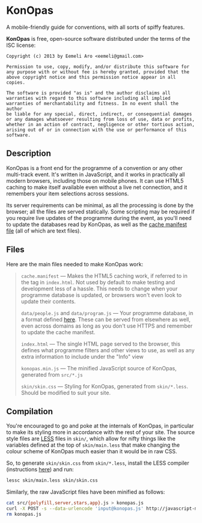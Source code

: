 KonOpas
=======

A mobile-friendly guide for conventions, with all sorts of spiffy features.


**KonOpas** is free, open-source software distributed under the terms of the ISC license:

	Copyright (c) 2013 by Eemeli Aro <eemeli@gmail.com>

	Permission to use, copy, modify, and/or distribute this software for 
	any purpose with or without fee is hereby granted, provided that the 
	above copyright notice and this permission notice appear in all copies.

	The software is provided "as is" and the author disclaims all 
	warranties with regard to this software including all implied 
	warranties of merchantability and fitness. In no event shall the author 
	be liable for any special, direct, indirect, or consequential damages 
	or any damages whatsoever resulting from loss of use, data or profits, 
	whether in an action of contract, negligence or other tortious action, 
	arising out of or in connection with the use or performance of this 
	software.


Description
-----------
KonOpas is a front end for the programme of a convention or any other multi-track event. It's written in JavaScript, and it works in practically all modern browsers, including those on mobile phones. It can use HTML5 caching to make itself available even without a live net connection, and it remembers your item selections across sessions.

Its server requirements can be minimal, as all the processing is done by the browser; all the files are served statically. Some scripting may be required if you require live updates of the programme during the event, as you'll need to update the databases read by KonOpas, as well as the [cache manifest file][1] (all of which are text files).

[1]: http://en.wikipedia.org/wiki/Cache_manifest_in_HTML5


Files
-----

Here are the main files needed to make KonOpas work:

> ``cache.manifest`` — Makes the HTML5 caching work, if referred to in the <html> tag in `index.html`. Not used by default to make testing and development less of a hassle. This needs to change when your programme database is updated, or browsers won't even look to update their contents.
> 
> ``data/people.js`` and `data/program.js` — Your programme database, in a format defined [here][2]. These can be served from elsewhere as well, even across domains as long as you don't use HTTPS and remember to update the cache manifest.
> 
> `index.html` — The single HTML page served to the browser, this defines what programme filters and other views to use, as well as any extra information to include under the "Info" view
> 
> ``konopas.min.js`` — The minified JavaScript source of KonOpas, generated from `src/*.js`
> 
> ``skin/skin.css`` — Styling for KonOpas, generated from `skin/*.less`. Should be modified to suit your site.

[2]: https://github.com/eemeli/konopas/wiki/JSON-data-schemes


Compilation
-----------

You're encouraged to go and poke at the internals of KonOpas, in particular to make its styling more in accordance with the rest of your site. The source style files are [LESS][3] files in ``skin/``, which allow for nifty things like the variables defined at the top of `skin/main.less` that make changing the colour scheme of KonOpas much easier than it would be in raw CSS.

So, to generate ``skin/skin.css`` from `skin/*.less`, install the LESS compiler (instructions [here][3]) and run:

```bash
lessc skin/main.less skin/skin.css
```

Similarly, the raw JavaScript files have been minified as follows:

```bash
cat src/{polyfill,server,stars,app}.js > konopas.js
curl -X POST -s --data-urlencode 'input@konopas.js' http://javascript-minifier.com/raw > konopas.min.js
rm konopas.js
```

[3]: http://lesscss.org/
